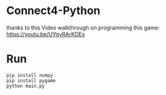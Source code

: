 # Connect4-Python

thanks to this Video walkthrough on programming this game: https://youtu.be/UYgyRArKDEs

# Run
```
pip install numpy
pip install pygame
python main.py

```

